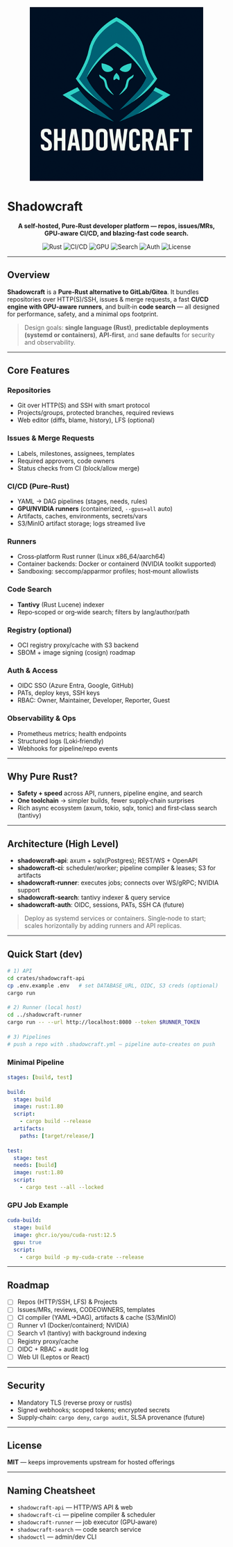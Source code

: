 <div align="center">
  <img src="assets/shadowcraft-logo.png" alt="Shadowcraft Logo" width="400">
</div>

# Shadowcraft

<div align="center">

**A self‑hosted, Pure‑Rust developer platform — repos, issues/MRs, GPU‑aware CI/CD, and blazing‑fast code search.**

![Rust](https://img.shields.io/badge/Rust-stable-orange?logo=rust)
![CI/CD](https://img.shields.io/badge/CI%2FCD-Pipelines-0a84ff)
![GPU](https://img.shields.io/badge/Runners-GPU%20%28NVIDIA%2FCUDA%29-2aa745)
![Search](https://img.shields.io/badge/Code-Search%20%28Tantivy%29-brightgreen)
![Auth](https://img.shields.io/badge/Auth-OIDC%20%2F%20SSO-blue)
![License](https://img.shields.io/badge/License-AGPL--3.0-lightgrey)

</div>

---

## Overview

**Shadowcraft** is a **Pure‑Rust alternative to GitLab/Gitea**. It bundles repositories over HTTP(S)/SSH, issues & merge requests, a fast **CI/CD engine with GPU‑aware runners**, and built‑in **code search** — all designed for performance, safety, and a minimal ops footprint.

> Design goals: **single language (Rust)**, **predictable deployments (systemd or containers)**, **API‑first**, and **sane defaults** for security and observability.

---

## Core Features

### Repositories

* Git over HTTP(S) and SSH with smart protocol
* Projects/groups, protected branches, required reviews
* Web editor (diffs, blame, history), LFS (optional)

### Issues & Merge Requests

* Labels, milestones, assignees, templates
* Required approvers, code owners
* Status checks from CI (block/allow merge)

### CI/CD (Pure‑Rust)

* YAML → DAG pipelines (stages, needs, rules)
* **GPU/NVIDIA runners** (containerized, `--gpus=all` auto)
* Artifacts, caches, environments, secrets/vars
* S3/MinIO artifact storage; logs streamed live

### Runners

* Cross‑platform Rust runner (Linux x86\_64/aarch64)
* Container backends: Docker or containerd (NVIDIA toolkit supported)
* Sandboxing: seccomp/apparmor profiles; host‑mount allowlists

### Code Search

* **Tantivy** (Rust Lucene) indexer
* Repo‑scoped or org‑wide search; filters by lang/author/path

### Registry (optional)

* OCI registry proxy/cache with S3 backend
* SBOM + image signing (cosign) roadmap

### Auth & Access

* OIDC SSO (Azure Entra, Google, GitHub)
* PATs, deploy keys, SSH keys
* RBAC: Owner, Maintainer, Developer, Reporter, Guest

### Observability & Ops

* Prometheus metrics; health endpoints
* Structured logs (Loki‑friendly)
* Webhooks for pipeline/repo events

---

## Why Pure Rust?

* **Safety + speed** across API, runners, pipeline engine, and search
* **One toolchain** → simpler builds, fewer supply‑chain surprises
* Rich async ecosystem (axum, tokio, sqlx, tonic) and first‑class search (tantivy)

---

## Architecture (High Level)

* **shadowcraft‑api**: axum + sqlx(Postgres); REST/WS + OpenAPI
* **shadowcraft‑ci**: scheduler/worker; pipeline compiler & leases; S3 for artifacts
* **shadowcraft‑runner**: executes jobs; connects over WS/gRPC; NVIDIA support
* **shadowcraft‑search**: tantivy indexer & query service
* **shadowcraft‑auth**: OIDC, sessions, PATs, SSH CA (future)

> Deploy as systemd services or containers. Single‑node to start; scales horizontally by adding runners and API replicas.

---

## Quick Start (dev)

```bash
# 1) API
cd crates/shadowcraft-api
cp .env.example .env   # set DATABASE_URL, OIDC, S3 creds (optional)
cargo run

# 2) Runner (local host)
cd ../shadowcraft-runner
cargo run -- --url http://localhost:8080 --token $RUNNER_TOKEN

# 3) Pipelines
# push a repo with .shadowcraft.yml — pipeline auto-creates on push
```

### Minimal Pipeline

```yaml
stages: [build, test]

build:
  stage: build
  image: rust:1.80
  script:
    - cargo build --release
  artifacts:
    paths: [target/release/]

test:
  stage: test
  needs: [build]
  image: rust:1.80
  script:
    - cargo test --all --locked
```

### GPU Job Example

```yaml
cuda-build:
  stage: build
  image: ghcr.io/you/cuda-rust:12.5
  gpu: true
  script:
    - cargo build -p my-cuda-crate --release
```

---

## Roadmap

* [ ] Repos (HTTP/SSH, LFS) & Projects
* [ ] Issues/MRs, reviews, CODEOWNERS, templates
* [ ] CI compiler (YAML→DAG), artifacts & cache (S3/MinIO)
* [ ] Runner v1 (Docker/containerd; NVIDIA)
* [ ] Search v1 (tantivy) with background indexing
* [ ] Registry proxy/cache
* [ ] OIDC + RBAC + audit log
* [ ] Web UI (Leptos or React)

---

## Security

* Mandatory TLS (reverse proxy or rustls)
* Signed webhooks; scoped tokens; encrypted secrets
* Supply‑chain: `cargo deny`, `cargo audit`, SLSA provenance (future)

---

## License

**MIT** — keeps improvements upstream for hosted offerings

---

## Naming Cheatsheet

* `shadowcraft-api` — HTTP/WS API & web
* `shadowcraft-ci` — pipeline compiler & scheduler
* `shadowcraft-runner` — job executor (GPU‑aware)
* `shadowcraft-search` — code search service
* `shadowctl` — admin/dev CLI


